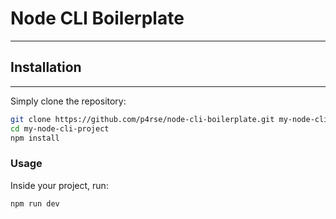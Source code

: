 # Node CLI Boilerplate

---

## Installation

---

Simply clone the repository:

```bash
git clone https://github.com/p4rse/node-cli-boilerplate.git my-node-cli-project
cd my-node-cli-project
npm install
```

### Usage

Inside your project, run:

```bash
npm run dev
```
